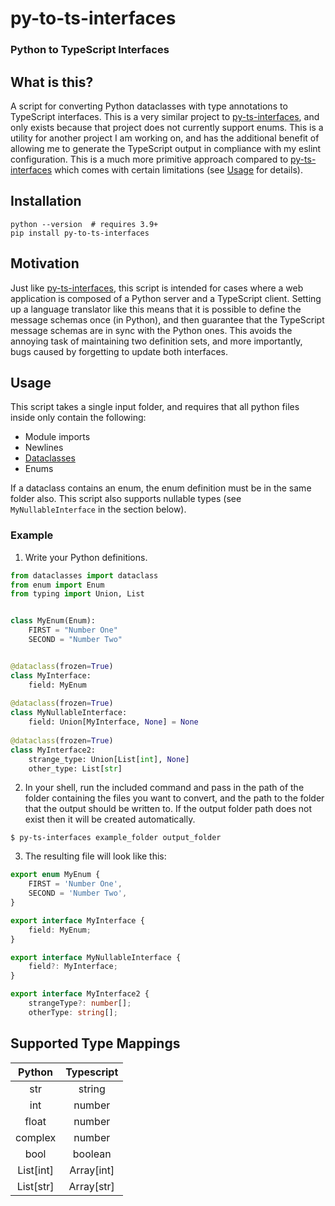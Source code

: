 # py-to-ts-interfaces
### Python to TypeScript Interfaces

## What is this?

A script for converting Python dataclasses with type annotations to TypeScript interfaces. This is a very similar 
project to [py-ts-interfaces](https://github.com/cs-cordero/py-ts-interfaces), and only exists because that project 
does not currently support enums. This is a utility for another project I am working on, and has the 
additional benefit of allowing me to generate the TypeScript output in compliance with my eslint configuration. This 
is a much more primitive approach compared to [py-ts-interfaces](https://github.com/cs-cordero/py-ts-interfaces) which 
comes with certain limitations (see [Usage](#Usage) for details).

## Installation

```
python --version  # requires 3.9+
pip install py-to-ts-interfaces
```

## Motivation

Just like [py-ts-interfaces](https://github.com/cs-cordero/py-ts-interfaces), this script is intended for cases 
where a web application is composed of a Python server and a TypeScript client. Setting up a language translator 
like this means that it is possible to define the message schemas once (in Python), and then guarantee that the 
TypeScript message schemas are in sync with the Python ones. This avoids the annoying task of maintaining two 
definition sets, and more importantly, bugs caused by forgetting to update both interfaces.

## Usage

This script takes a single input folder, and requires that all python files inside only contain the following:
- Module imports
- Newlines
- [Dataclasses](https://docs.python.org/3/library/dataclasses.html)
- Enums

If a dataclass contains an enum, the enum definition must be in the same folder also. 
This script also supports nullable types (see `MyNullableInterface` in the section below).

### Example

1. Write your Python definitions.

```python
from dataclasses import dataclass
from enum import Enum
from typing import Union, List


class MyEnum(Enum):
    FIRST = "Number One"
    SECOND = "Number Two"


@dataclass(frozen=True)
class MyInterface:
    field: MyEnum
    
@dataclass(frozen=True)
class MyNullableInterface:
    field: Union[MyInterface, None] = None
    
@dataclass(frozen=True)
class MyInterface2:
    strange_type: Union[List[int], None]
    other_type: List[str]

```

2. In your shell, run the included command and pass in the path of the folder containing the files you want to convert, 
   and the path to the folder that the output should be written to. If the output folder path does not exist then it 
   will be created automatically. 
```
$ py-ts-interfaces example_folder output_folder
```

3. The resulting file will look like this:
```typescript
export enum MyEnum {
    FIRST = 'Number One',
    SECOND = 'Number Two',
}

export interface MyInterface {
    field: MyEnum;
}

export interface MyNullableInterface {
    field?: MyInterface;
}

export interface MyInterface2 {
    strangeType?: number[];
    otherType: string[];
```

## Supported Type Mappings

| Python                          | Typescript                    |
|:-------------------------------:|:-----------------------------:|
| str                             | string                        |
| int                             | number                        |
| float                           | number                        |
| complex                         | number                        |
| bool                            | boolean                       |
| List[int]                       | Array[int]                    |
| List[str]                       | Array[str]                    |

